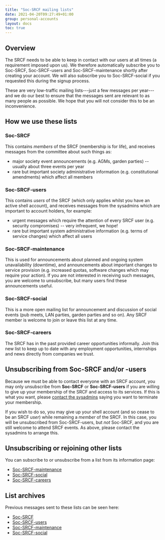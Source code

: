 ```yaml
---
title: "Soc-SRCF mailing lists"
date: 2021-04-20T09:27:49+01:00
group: personal-accounts
layout: docs
toc: true
---
```


## Overview

The SRCF needs to be able to keep in contact with our users at all times
(a requirement imposed upon us). We therefore automatically subscribe
you to Soc-SRCF, Soc-SRCF-users and Soc-SRCF-maintenance shortly after
creating your account. We will also subscribe you to Soc-SRCF-social if
you requested this during the signup process.

These are very low-traffic mailing lists---just a few messages per
year---and we do our best to ensure that the messages sent are relevant
to as many people as possible. We hope that you will not consider this
to be an inconvenience.

## How we use these lists

### Soc-SRCF

This contains *members* of the SRCF (membership is for life), and
receives messages from the committee about such things as:

- major society event announcements (e.g. AGMs, garden parties) --
    usually about three events per year
- rare but important society administrative information (e.g.
    constitutional amendments) which affect all members

### Soc-SRCF-users

This contains *users* of the SRCF (which only applies whilst you have an
active shell account), and receives messages from the sysadmins which
are important to account holders, for example:

- urgent messages which require the attention of every SRCF user (e.g.
    security compromises) -- very infrequent, we hope!
- rare but important system administrative information (e.g. terms of
    service changes) which affect all users

### Soc-SRCF-maintenance

This is used for announcements about planned and ongoing system
unavailability (downtime), and announcements about important changes to
service provision (e.g. increased quotas, software changes which may
require your action). If you are not interested in receiving such
messages, you are welcome to unsubscribe, but many users find these
announcements useful.

### Soc-SRCF-social

This is a more open mailing list for announcement and discussion of
social events (pub meets, LAN parties, garden parties and so on). Any
SRCF member is welcome to join or leave this list at any time.

### Soc-SRCF-careers

The SRCF has in the past provided career opportunities informally. Join
this new list to keep up to date with any employment opportunities,
internships and news directly from companies we trust.

## Unsubscribing from Soc-SRCF and/or -users

Because we must be able to contact everyone with an SRCF account, you
may only unsubscribe from **Soc-SRCF** or **Soc-SRCF-users** if you are
willing to give up your membership of the SRCF and access to its
services. If this is what you want, please [contact the
sysadmins](https://www.srcf.net/contact) saying you want to terminate
your membership.

If you wish to do so, you may give up your shell account (and so cease
to be an SRCF *user*) while remaining a *member* of the SRCF. In this
case, you will be unsubscribed from Soc-SRCF-users, but *not* Soc-SRCF,
and you are still welcome to attend SRCF events. As above, please
contact the sysadmins to arrange this.

## Unsubscribing or rejoining other lists

You can subscribe to or unsubscribe from a list from its information
page:

- [Soc-SRCF-maintenance](https://lists.cam.ac.uk/mailman/listinfo/soc-srcf-maintenance)
- [Soc-SRCF-social](https://lists.cam.ac.uk/mailman/listinfo/soc-srcf-social)
- [Soc-SRCF-careers](https://lists.cam.ac.uk/mailman/listinfo/soc-srcf-careers)

## List archives

Previous messages sent to these lists can be seen here:

- [Soc-SRCF](https://lists.cam.ac.uk/pipermail/soc-srcf)
- [Soc-SRCF-users](https://lists.cam.ac.uk/pipermail/soc-srcf-users)
- [Soc-SRCF-maintenance](https://lists.cam.ac.uk/pipermail/soc-srcf-maintenance)
- [Soc-SRCF-social](https://lists.cam.ac.uk/pipermail/soc-srcf-social)
